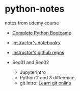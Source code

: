 # python-notes
notes from udemy course

- [Complete Python Bootcamp](https://www.udemy.com/complete-python-bootcamp/)
- [Instructor's notebooks](http://nbviewer.jupyter.org/github/jmportilla/Complete-Python-Bootcamp/tree/master/)
- [Instructor's github repos](https://github.com/jmportilla?tab=repositories) 

- Sec01 and Sec02  
  - JupyterIntro 
  - Python 2 and 3 difference
  - git Intro: [Learn git online](https://try.github.io/levels/1/challenges/1)
